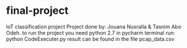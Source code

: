 # final-project
IoT classification project
Project done by: Jouana Nusralla & Tasnim Abo Odeh.
to run the project you need python 2.7
in pycharm terminal run: python CodeExecuter.py
result can be found in the file pcap_data.csv

